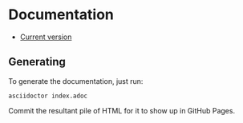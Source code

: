 # Documentation

* [Current version](https://technocreatives.github.io/openapi-eller)

## Generating

To generate the documentation, just run:

```
asciidoctor index.adoc
```

Commit the resultant pile of HTML for it to show up in GitHub Pages.
